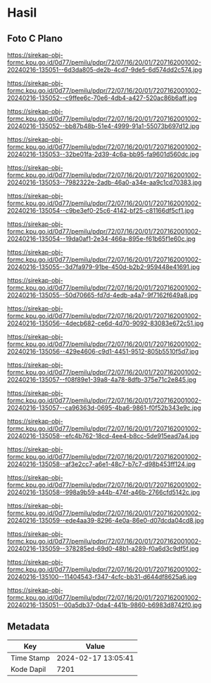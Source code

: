 # Hasil

## Foto C Plano

https://sirekap-obj-formc.kpu.go.id/0d77/pemilu/pdpr/72/07/16/20/01/7207162001002-20240216-135051--6d3da805-de2b-4cd7-9de5-6d574dd2c574.jpg

https://sirekap-obj-formc.kpu.go.id/0d77/pemilu/pdpr/72/07/16/20/01/7207162001002-20240216-135052--c9ffee6c-70e6-4db4-a427-520ac86b6aff.jpg

https://sirekap-obj-formc.kpu.go.id/0d77/pemilu/pdpr/72/07/16/20/01/7207162001002-20240216-135052--bb87b48b-51e4-4999-91a1-55073b697d12.jpg

https://sirekap-obj-formc.kpu.go.id/0d77/pemilu/pdpr/72/07/16/20/01/7207162001002-20240216-135053--32be01fa-2d39-4c6a-bb95-fa9601d560dc.jpg

https://sirekap-obj-formc.kpu.go.id/0d77/pemilu/pdpr/72/07/16/20/01/7207162001002-20240216-135053--7982322e-2adb-46a0-a34e-aa9c1cd70383.jpg

https://sirekap-obj-formc.kpu.go.id/0d77/pemilu/pdpr/72/07/16/20/01/7207162001002-20240216-135054--c9be3ef0-25c6-4142-bf25-c81166df5cf1.jpg

https://sirekap-obj-formc.kpu.go.id/0d77/pemilu/pdpr/72/07/16/20/01/7207162001002-20240216-135054--19da0af1-2e34-466a-895e-f61b65f1e60c.jpg

https://sirekap-obj-formc.kpu.go.id/0d77/pemilu/pdpr/72/07/16/20/01/7207162001002-20240216-135055--3d7fa979-91be-450d-b2b2-959448e41691.jpg

https://sirekap-obj-formc.kpu.go.id/0d77/pemilu/pdpr/72/07/16/20/01/7207162001002-20240216-135055--50d70665-fd7d-4edb-a4a7-9f7162f649a8.jpg

https://sirekap-obj-formc.kpu.go.id/0d77/pemilu/pdpr/72/07/16/20/01/7207162001002-20240216-135056--4decb682-ce6d-4d70-9092-83083e672c51.jpg

https://sirekap-obj-formc.kpu.go.id/0d77/pemilu/pdpr/72/07/16/20/01/7207162001002-20240216-135056--429e4606-c9d1-4451-9512-805b5510f5d7.jpg

https://sirekap-obj-formc.kpu.go.id/0d77/pemilu/pdpr/72/07/16/20/01/7207162001002-20240216-135057--f08f89e1-39a8-4a78-8dfb-375e71c2e845.jpg

https://sirekap-obj-formc.kpu.go.id/0d77/pemilu/pdpr/72/07/16/20/01/7207162001002-20240216-135057--ca96363d-0695-4ba6-9861-f0f52b343e9c.jpg

https://sirekap-obj-formc.kpu.go.id/0d77/pemilu/pdpr/72/07/16/20/01/7207162001002-20240216-135058--efc4b762-18cd-4ee4-b8cc-5de915ead7a4.jpg

https://sirekap-obj-formc.kpu.go.id/0d77/pemilu/pdpr/72/07/16/20/01/7207162001002-20240216-135058--af3e2cc7-a6e1-48c7-b7c7-d98b453ff124.jpg

https://sirekap-obj-formc.kpu.go.id/0d77/pemilu/pdpr/72/07/16/20/01/7207162001002-20240216-135058--998a9b59-a44b-474f-a46b-2766cfd5142c.jpg

https://sirekap-obj-formc.kpu.go.id/0d77/pemilu/pdpr/72/07/16/20/01/7207162001002-20240216-135059--ede4aa39-8296-4e0a-86e0-d07dcda04cd8.jpg

https://sirekap-obj-formc.kpu.go.id/0d77/pemilu/pdpr/72/07/16/20/01/7207162001002-20240216-135059--378285ed-69d0-48b1-a289-f0a6d3c9df5f.jpg

https://sirekap-obj-formc.kpu.go.id/0d77/pemilu/pdpr/72/07/16/20/01/7207162001002-20240216-135100--11404543-f347-4cfc-bb31-d644df8625a6.jpg

https://sirekap-obj-formc.kpu.go.id/0d77/pemilu/pdpr/72/07/16/20/01/7207162001002-20240216-135051--00a5db37-0da4-441b-9860-b6983d8742f0.jpg


## Metadata

| Key        | Value               |
| ---------- | ------------------- |
| Time Stamp | 2024-02-17 13:05:41 |
| Kode Dapil | 7201                |



